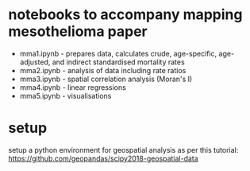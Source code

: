 # notebooks to accompany mapping mesothelioma paper

- mma1.ipynb - prepares data, calculates crude, age-specific, age-adjusted, and indirect standardised mortality rates 
- mma2.ipynb - analysis of data including rate ratios
- mma3.ipynb - spatial correlation analysis (Moran's I)
- mma4.ipynb - linear regressions
- mma5.ipynb - visualisations

# setup

setup a python environment for geospatial analysis as per this tutorial:
https://github.com/geopandas/scipy2018-geospatial-data


